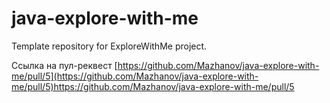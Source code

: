 # java-explore-with-me
Template repository for ExploreWithMe project.

Ссылка на пул-реквест [https://github.com/Mazhanov/java-explore-with-me/pull/5](https://github.com/Mazhanov/java-explore-with-me/pull/5)https://github.com/Mazhanov/java-explore-with-me/pull/5
